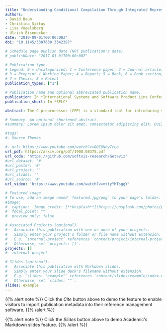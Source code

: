 ```yaml
---
title: "Understanding Conditional Compilation Through Integrated Representation of Variability and Source Code"
authors:
- David Baum
- Christina Sixtus
- Lisa Vogelsberg
- Ulrich Eisenecker
date: "2019-09-01T00:00:00Z"
doi: "10.1145/3307630.3342387"

# Schedule page publish date (NOT publication's date).
# publishDate: "2017-01-01T00:00:00Z"

# Publication type.
# Legend: 0 = Uncategorized; 1 = Conference paper; 2 = Journal article;
# 3 = Preprint / Working Paper; 4 = Report; 5 = Book; 6 = Book section;
# 7 = Thesis; 8 = Patent
publication_types: ["1"]

# Publication name and optional abbreviated publication name.
publication: In *International Systems and Software Product Line Conference‌*
publication_short: In *SPLC*

abstract: The C preprocessor (CPP) is a standard tool for introducing variability into source programs and is often applied either implicitly or explicitly for implementing a Software Product Line (SPL). Despite its practical relevance, CPP has many drawbacks. Because of that it is very dificult to understand the variability implemented using CPP. To facilitate this task we provide an innovative analytics tool which bridges the gap between feature models as more abstract representations of variability and its concrete implementation with the means of CPP. It allows to interactively explore the entities of a source program with respect to the variability realized by conditional compilation. Thus, it simplifies tracing and understanding the effect of enabling or disabling feature flags.

# Summary. An optional shortened abstract.
#summary: Lorem ipsum dolor sit amet, consectetur adipiscing elit. Duis posuere tellus ac convallis placerat. Proin tincidunt magna sed ex sollicitudin condimentum.

#tags:
#- Source Themes

#- url: https://www.youtube.com/watch?v=OOEQNhyTrLo
url_pdf: https://arxiv.org/pdf/1908.08375.pdf
url_code: 'https://github.com/softvis-research/Getaviz'
#url_dataset: '#'
#url_poster: '#'
#url_project: ''
#url_slides: ''
#url_source: '#'
url_video: 'https://www.youtube.com/watch?v=mttyYhTsggY'

# Featured image
# To use, add an image named `featured.jpg/png` to your page's folder. 
#image:
#  caption: 'Image credit: [**Unsplash**](https://unsplash.com/photos/pLCdAaMFLTE)'
#  focal_point: ""
#  preview_only: false

# Associated Projects (optional).
#   Associate this publication with one or more of your projects.
#   Simply enter your project's folder or file name without extension.
#   E.g. `internal-project` references `content/project/internal-project/index.md`.
#   Otherwise, set `projects: []`.
projects: []
#- internal-project

# Slides (optional).
#   Associate this publication with Markdown slides.
#   Simply enter your slide deck's filename without extension.
#   E.g. `slides: "example"` references `content/slides/example/index.md`.
#   Otherwise, set `slides: ""`.
slides: example
---
```


{{% alert note %}}
Click the *Cite* button above to demo the feature to enable visitors to import publication metadata into their reference management software.
{{% /alert %}}

{{% alert note %}}
Click the *Slides* button above to demo Academic's Markdown slides feature.
{{% /alert %}}
